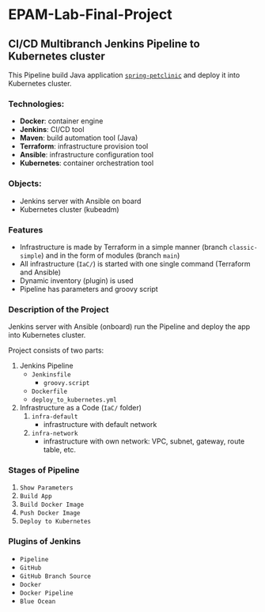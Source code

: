 # EPAM-Lab-Final-Project
## CI/CD Multibranch Jenkins Pipeline to Kubernetes cluster
This Pipeline build Java application [`spring-petclinic`](https://github.com/spring-projects/spring-petclinic) and deploy it into Kubernetes cluster.

### Technologies:
- **Docker**: container engine
- **Jenkins**: CI/CD tool
- **Maven**: build automation tool (Java)
- **Terraform**: infrastructure provision tool
- **Ansible**: infrastructure configuration tool
- **Kubernetes**: container orchestration tool

### Objects:
- Jenkins server with Ansible on board
- Kubernetes cluster (kubeadm)

### Features
- Infrastructure is made by Terraform in a simple manner (branch `classic-simple`) and in the form of modules (branch `main`)
- All infrastructure (`IaC/`) is started with one single command (Terraform and Ansible)
- Dynamic inventory (plugin) is used
- Pipeline has parameters and groovy script


### Description of the Project
Jenkins server with Ansible (onboard) run the Pipeline and deploy the app into Kubernetes cluster.

Project consists of two parts:
1. Jenkins Pipeline
    - `Jenkinsfile`
        - `groovy.script`
    - `Dockerfile`
    - `deploy_to_kubernetes.yml`
2. Infrastructure as a Code (`IaC/` folder)
    1. `infra-default`
        - infrastructure with default network
    2. `infra-network`
        - infrastructure with own network: VPC, subnet, gateway, route table, etc. 

### Stages of Pipeline
1. `Show Parameters`
2. `Build App`
3. `Build Docker Image`
4. `Push Docker Image`
5. `Deploy to Kubernetes`

### Plugins of Jenkins
- `Pipeline`
- `GitHub`
- `GitHub Branch Source`
- `Docker`
- `Docker Pipeline`
- `Blue Ocean`


